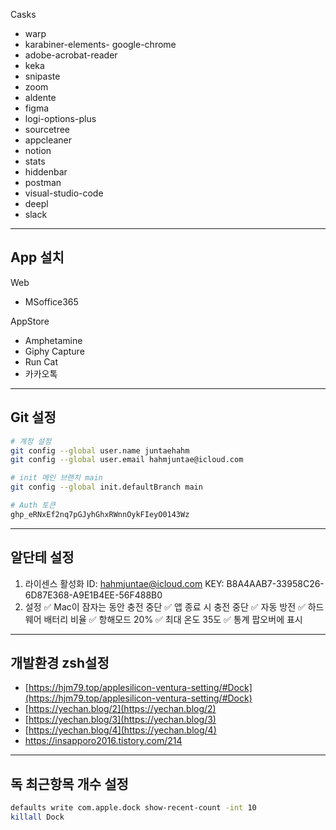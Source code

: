 
Casks
- warp
- karabiner-elements- google-chrome
- adobe-acrobat-reader
- keka
- snipaste
- zoom
- aldente
- figma
- logi-options-plus
- sourcetree
- appcleaner
- notion
- stats
- hiddenbar
- postman
- visual-studio-code
- deepl
- slack
---
## App 설치
Web
- MSoffice365

AppStore
- Amphetamine
- Giphy Capture
- Run Cat
- 카카오톡
---
## Git 설정
```zsh
# 계정 설정
git config --global user.name juntaehahm
git config --global user.email hahmjuntae@icloud.com

# init 메인 브랜치 main
git config --global init.defaultBranch main

# Auth 토큰
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
```
---
## 알단테 설정
1. 라이센스 활성화
	ID: hahmjuntae@icloud.com
	KEY: B8A4AAB7-33958C26-6D87E368-A9E1B4EE-56F488B0
2. 설정
	✅ Mac이 잠자는 동안 충전 중단
	✅ 앱 종료 시 충전 중단
	✅ 자동 방전
	✅ 하드웨어 배터리 비율
	✅ 항해모드 20%
	✅ 최대 온도 35도
	✅ 통계 팝오버에 표시
---
## 개발환경 zsh설정
- [https://hjm79.top/applesilicon-ventura-setting/#Dock](https://hjm79.top/applesilicon-ventura-setting/#Dock)
- [https://yechan.blog/2](https://yechan.blog/2)
- [https://yechan.blog/3](https://yechan.blog/3)
- [https://yechan.blog/4](https://yechan.blog/4)
- https://insapporo2016.tistory.com/214
---
## 독 최근항목 개수 설정
```bash
defaults write com.apple.dock show-recent-count -int 10
killall Dock
```
